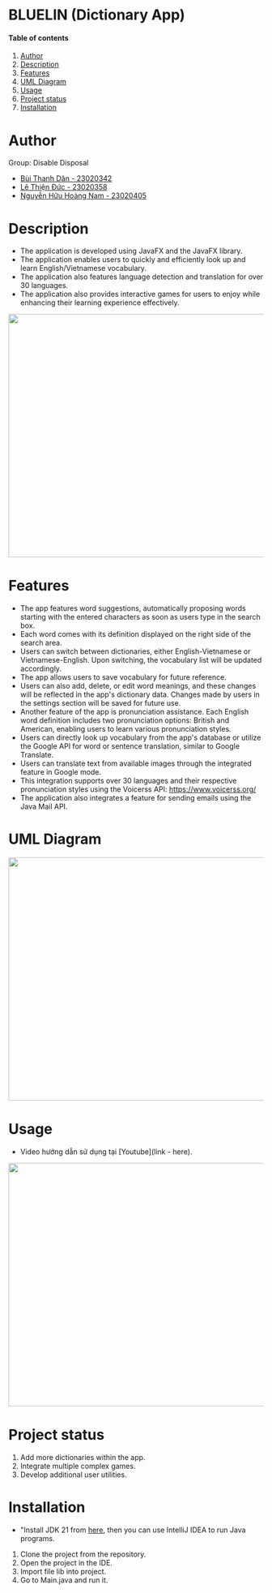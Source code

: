 # BLUELIN (Dictionary App)

#### Table of contents

1. [Author](#author)
2. [Description](#description)
3. [Features](#features)
4. [UML Diagram](#uml)
5. [Usage](#usage)
6. [Project status](#status)
7. [Installation](#installation)

# Author <a name="author"></a>

Group: Disable Disposal

- [Bùi Thanh Dân - 23020342](https://github.com/Yammn)
- [Lê Thiện Đức - 23020358](https://github.com/UET-121)
- [Nguyễn Hữu Hoàng Nam - 23020405](https://github.com/IfGitthenonlyHub)

# Description <a name="description"></a>

- The application is developed using JavaFX and the JavaFX library.
- The application enables users to quickly and efficiently look up and learn English/Vietnamese vocabulary.
- The application also features language detection and translation for over 30 languages.
- The application also provides interactive games for users to enjoy while enhancing their learning experience effectively.

<p align="center">
<img width="640" height="480" src="">
</p>

# Features <a name="features"></a>

- The app features word suggestions, automatically proposing words starting with the entered characters as soon as users type in the search box.
- Each word comes with its definition displayed on the right side of the search area.
- Users can switch between dictionaries, either English-Vietnamese or Vietnamese-English. Upon switching, the vocabulary list will be updated accordingly.
- The app allows users to save vocabulary for future reference.
- Users can also add, delete, or edit word meanings, and these changes will be reflected in the app's dictionary data. Changes made by users in the settings section will be saved for future use.
- Another feature of the app is pronunciation assistance. Each English word definition includes two pronunciation options: British and American, enabling users to learn various pronunciation styles.
- Users can directly look up vocabulary from the app's database or utilize the Google API for word or sentence translation, similar to Google Translate.
- Users can translate text from available images through the integrated feature in Google mode.
- This integration supports over 30 languages and their respective pronunciation styles using the Voicerss API: https://www.voicerss.org/
- The application also integrates a feature for sending emails using the Java Mail API.

# UML Diagram <a name="uml"></a>

<p align="center">
<img width="640" height="480" src="----link-here----">
</p>

# Usage <a name="usage"></a>

- Video hướng dẫn sử dụng tại [Youtube](link - here).
<p align="center">
<img width="640" height="480" src="----link-here----">
</p>

# Project status <a name="status"></a>

1. Add more dictionaries within the app.
2. Integrate multiple complex games.
3. Develop additional user utilities.

# Installation <a name="installation"></a>

- "Install JDK 21 from [here](https://www.oracle.com/java/technologies/downloads/#java21), then you can use IntelliJ IDEA to run Java programs.

1. Clone the project from the repository.
2. Open the project in the IDE.
3. Import file lib into project.
4. Go to Main.java and run it.
